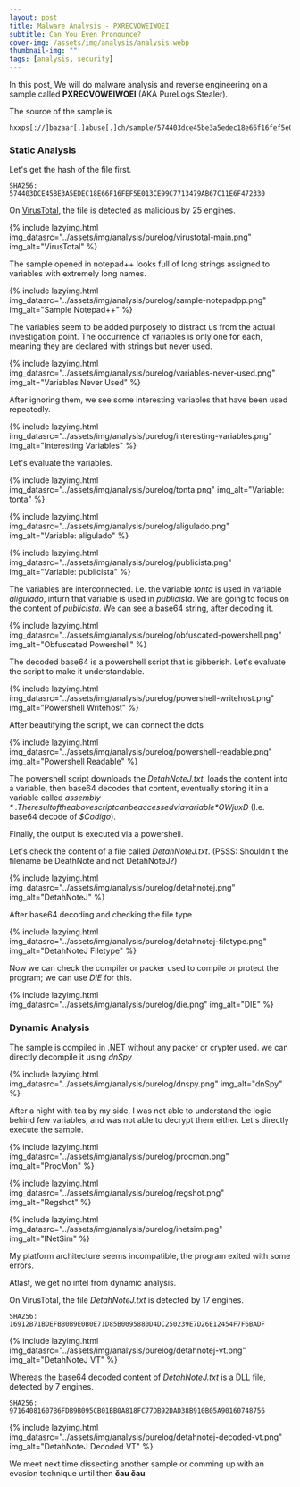 ```yaml
---
layout: post
title: Malware Analysis - PXRECVOWEIWOEI
subtitle: Can You Even Pronounce?
cover-img: /assets/img/analysis/analysis.webp
thumbnail-img: ""
tags: [analysis, security]
---
```

In this post, We will do malware analysis and reverse engineering on a sample called **PXRECVOWEIWOEI** (AKA PureLogs Stealer).

The source of the sample is

~~~
hxxps[://]bazaar[.]abuse[.]ch/sample/574403dce45be3a5edec18e66f16fef5e013ce99c7713479ab67c11e6f472330/#intel
~~~

### Static Analysis

Let's get the hash of the file first.

~~~
SHA256: 574403DCE45BE3A5EDEC18E66F16FEF5E013CE99C7713479AB67C11E6F472330
~~~

On [VirusTotal](https://www.virustotal.com/gui/file/574403dce45be3a5edec18e66f16fef5e013ce99c7713479ab67c11e6f472330/detection), the file is detected as malicious by 25 engines.

{% include lazyimg.html img_datasrc="../assets/img/analysis/purelog/virustotal-main.png" img_alt="VirusTotal" %}

The sample opened in notepad++ looks full of long strings assigned to variables with extremely long names.

{% include lazyimg.html img_datasrc="../assets/img/analysis/purelog/sample-notepadpp.png" img_alt="Sample Notepad++" %}

The variables seem to be added purposely to distract us from the actual investigation point. The occurrence of variables is only one for each, meaning they are declared with strings but never used.

{% include lazyimg.html img_datasrc="../assets/img/analysis/purelog/variables-never-used.png" img_alt="Variables Never Used" %}

After ignoring them, we see some interesting variables that have been used repeatedly. 

{% include lazyimg.html img_datasrc="../assets/img/analysis/purelog/interesting-variables.png" img_alt="Interesting Variables" %}

Let's evaluate the variables.

{% include lazyimg.html img_datasrc="../assets/img/analysis/purelog/tonta.png" img_alt="Variable: tonta" %}

{% include lazyimg.html img_datasrc="../assets/img/analysis/purelog/aligulado.png" img_alt="Variable: aligulado" %}

{% include lazyimg.html img_datasrc="../assets/img/analysis/purelog/publicista.png" img_alt="Variable: publicista" %}

The variables are interconnected. i.e. the variable *tonta* is used in variable *aligulado*, inturn that variable is used in *publicista*.
We are going to focus on the content of *publicista*. We can see a base64 string, after decoding it.

{% include lazyimg.html img_datasrc="../assets/img/analysis/purelog/obfuscated-powershell.png" img_alt="Obfuscated Powershell" %}

The decoded base64 is a powershell script that is gibberish. Let's evaluate the script to make it understandable.

{% include lazyimg.html img_datasrc="../assets/img/analysis/purelog/powershell-writehost.png" img_alt="Powershell Writehost" %}

After beautifying the script, we can connect the dots

{% include lazyimg.html img_datasrc="../assets/img/analysis/purelog/powershell-readable.png" img_alt="Powershell Readable" %}

The powershell script downloads the *DetahNoteJ.txt*, loads the content into a variable, then base64 decodes that content, eventually storing it in a variable called *$assembly*. The result of the above script can be accessed via variable *$OWjuxD* (I.e. base64 decode of *$Codigo*).

Finally, the output is executed via a powershell.

Let's check the content of a file called *DetahNoteJ.txt*. (PSSS: Shouldn't the filename be DeathNote and not DetahNoteJ?)

{% include lazyimg.html img_datasrc="../assets/img/analysis/purelog/detahnotej.png" img_alt="DetahNoteJ" %}

After base64 decoding and checking the file type

{% include lazyimg.html img_datasrc="../assets/img/analysis/purelog/detahnotej-filetype.png" img_alt="DetahNoteJ Filetype" %}

Now we can check the compiler or packer used to compile or protect the program; we can use *DIE* for this.

{% include lazyimg.html img_datasrc="../assets/img/analysis/purelog/die.png" img_alt="DIE" %}

### Dynamic Analysis

The sample is compiled in .NET without any packer or crypter used. we can directly decompile it using *dnSpy*

{% include lazyimg.html img_datasrc="../assets/img/analysis/purelog/dnspy.png" img_alt="dnSpy" %}

After a night with tea by my side, I was not able to understand the logic behind few variables, and was not able to decrypt them either. Let's directly execute the sample.

{% include lazyimg.html img_datasrc="../assets/img/analysis/purelog/procmon.png" img_alt="ProcMon" %}

{% include lazyimg.html img_datasrc="../assets/img/analysis/purelog/regshot.png" img_alt="Regshot" %}

{% include lazyimg.html img_datasrc="../assets/img/analysis/purelog/inetsim.png" img_alt="INetSim" %}

My platform architecture seems incompatible, the program exited with some errors. 

Atlast, we get no intel from dynamic analysis.

On VirusTotal, the file *DetahNoteJ.txt* is detected by 17 engines.

~~~
SHA256: 16912B71BDEFBB0B9E0B0E71D85B0095880D4DC250239E7D26E12454F7F6BADF
~~~

{% include lazyimg.html img_datasrc="../assets/img/analysis/purelog/detahnotej-vt.png" img_alt="DetahNoteJ VT" %}

Whereas the base64 decoded content of *DetahNoteJ.txt* is a DLL file, detected by 7 engines.

~~~
SHA256: 97164081607B6FDB9B095CB01BB0A818FC77DB92DAD38B910B05A90160748756
~~~

{% include lazyimg.html img_datasrc="../assets/img/analysis/purelog/detahnotej-decoded-vt.png" img_alt="DetahNoteJ Decoded VT" %}

We meet next time dissecting another sample or comming up with an evasion technique until then **čau čau**
































